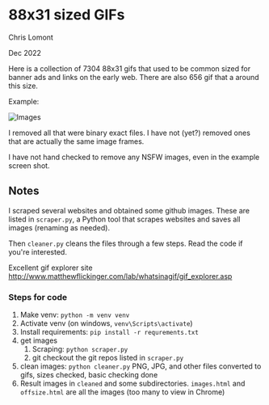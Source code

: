 # 88x31 sized GIFs

Chris Lomont

Dec 2022

Here is a collection of 7304  88x31 gifs that used to be common sized for banner ads and links on the early web. There are also 656 gif that a around this size.

Example:

![Images](art/Images.png)



I removed all that were binary exact files. I have not (yet?) removed ones that are actually the same image frames.

I have not hand checked to remove any NSFW images, even in the example screen shot.

## Notes

I scraped several websites and obtained some github images. These are listed in `scraper.py`, a Python tool that scrapes websites and saves all images (renaming as needed).

Then `cleaner.py` cleans the files through a few steps. Read the code if you're interested.

Excellent gif explorer site http://www.matthewflickinger.com/lab/whatsinagif/gif_explorer.asp

### Steps for code

1. Make venv: `python -m venv venv`
2. Activate venv (on windows, `venv\Scripts\activate`)
3. Install requirements: `pip install -r requrements.txt`
4. get images 
   1. Scraping: `python scraper.py`
   2. git checkout the git repos listed in `scraper.py`
5. clean images: `python cleaner.py` PNG, JPG, and other files converted to gifs, sizes checked, basic checking done
6. Result images in `cleaned` and some subdirectories. `images.html` and `offsize.html` are all the images (too many to view in Chrome)



